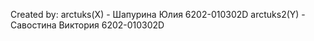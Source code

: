 Created by:
  arctuks(X) - Шапурина Юлия 6202-010302D
  arctuks2(Y) - Савостина Виктория 6202-010302D
